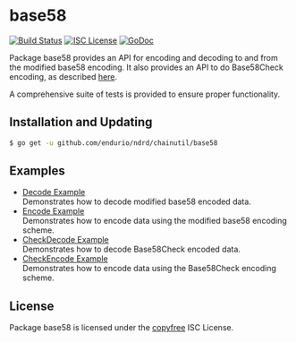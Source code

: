 base58
==========

[![Build Status](http://img.shields.io/travis/endurio/ndrd/chainutil.svg)](https://travis-ci.org/endurio/ndrd/chainutil)
[![ISC License](http://img.shields.io/badge/license-ISC-blue.svg)](http://copyfree.org)
[![GoDoc](https://img.shields.io/badge/godoc-reference-blue.svg)](http://godoc.org/github.com/endurio/ndrd/chainutil/base58)

Package base58 provides an API for encoding and decoding to and from the
modified base58 encoding.  It also provides an API to do Base58Check encoding,
as described [here](https://en.bitcoin.it/wiki/Base58Check_encoding).

A comprehensive suite of tests is provided to ensure proper functionality.

## Installation and Updating

```bash
$ go get -u github.com/endurio/ndrd/chainutil/base58
```

## Examples

* [Decode Example](http://godoc.org/github.com/endurio/ndrd/chainutil/base58#example-Decode)  
  Demonstrates how to decode modified base58 encoded data.
* [Encode Example](http://godoc.org/github.com/endurio/ndrd/chainutil/base58#example-Encode)  
  Demonstrates how to encode data using the modified base58 encoding scheme.
* [CheckDecode Example](http://godoc.org/github.com/endurio/ndrd/chainutil/base58#example-CheckDecode)  
  Demonstrates how to decode Base58Check encoded data.
* [CheckEncode Example](http://godoc.org/github.com/endurio/ndrd/chainutil/base58#example-CheckEncode)  
  Demonstrates how to encode data using the Base58Check encoding scheme.

## License

Package base58 is licensed under the [copyfree](http://copyfree.org) ISC
License.
